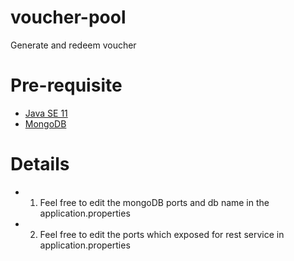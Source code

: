 # voucher-pool
Generate and redeem voucher

# Pre-requisite
- [Java SE 11](https://www.oracle.com/java/technologies/javase-jdk11-downloads.html)
- [MongoDB](https://docs.mongodb.com/manual/tutorial/install-mongodb-on-windows/)
# Details
- 1. Feel free to edit the mongoDB ports and db name in the application.properties
- 2. Feel free to edit the ports which exposed for rest service in application.properties

